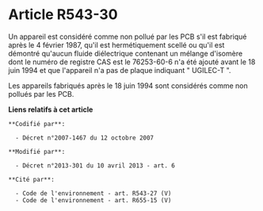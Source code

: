 # Article R543-30

Un appareil est considéré comme non pollué par les PCB s'il est fabriqué après le 4 février 1987, qu'il est hermétiquement
scellé ou qu'il est démontré qu'aucun fluide diélectrique contenant un mélange d'isomère dont le numéro de registre CAS est
le 76253-60-6 n'a été ajouté avant le 18 juin 1994 et que l'appareil n'a pas de plaque indiquant " UGILEC-T ".

Les appareils fabriqués après le 18 juin 1994 sont considérés comme non pollués par les PCB.

**Liens relatifs à cet article**

	**Codifié par**:

	  - Décret n°2007-1467 du 12 octobre 2007

	**Modifié par**:

	  - Décret n°2013-301 du 10 avril 2013 - art. 6

	**Cité par**:

	  - Code de l'environnement - art. R543-27 (V)
	  - Code de l'environnement - art. R655-15 (V)
